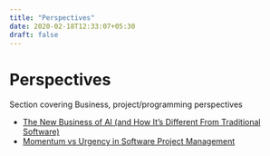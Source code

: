 ```yaml
---
title: "Perspectives"
date: 2020-02-18T12:33:07+05:30
draft: false
---
```


# Perspectives 

Section covering Business, project/programming perspectives

- [The New Business of AI (and How It’s Different From Traditional Software)](https://a16z.com/2020/02/16/the-new-business-of-ai-and-how-its-different-from-traditional-software/)
- [Momentum vs Urgency in Software Project Management](http://testobsessed.com/2020/02/momentum-urgency/)